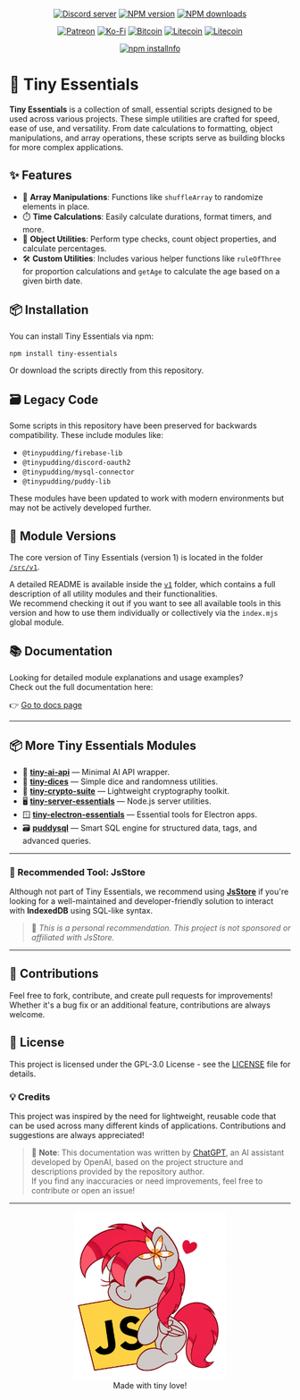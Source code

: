 <div align="center">
<p>
    <a href="https://discord.gg/TgHdvJd"><img src="https://img.shields.io/discord/413193536188579841?color=7289da&logo=discord&logoColor=white" alt="Discord server" /></a>
    <a href="https://www.npmjs.com/package/tiny-essentials"><img src="https://img.shields.io/npm/v/tiny-essentials.svg?maxAge=3600" alt="NPM version" /></a>
    <a href="https://www.npmjs.com/package/tiny-essentials"><img src="https://img.shields.io/npm/dt/tiny-essentials.svg?maxAge=3600" alt="NPM downloads" /></a>
</p>
<p>
    <a href="https://www.patreon.com/JasminDreasond"><img src="https://img.shields.io/badge/donate-patreon-F96854.svg?logo=patreon" alt="Patreon" /></a>
    <a href="https://ko-fi.com/jasmindreasond"><img src="https://img.shields.io/badge/donate-ko%20fi-29ABE0.svg?logo=ko-fi" alt="Ko-Fi" /></a>
    <a href="https://chain.so/address/BTC/bc1qnk7upe44xrsll2tjhy5msg32zpnqxvyysyje2g"><img src="https://img.shields.io/badge/donate-bitcoin-F7931A.svg?logo=bitcoin" alt="Bitcoin" /></a>
    <a href="https://chain.so/address/LTC/ltc1qchk520v4u8334n5dntmgeja55gc5g5rrkgpd4f"><img src="https://img.shields.io/badge/donate-litecoin-345D9D.svg?logo=litecoin" alt="Litecoin" /></a>
    <a href="https://commerce.coinbase.com/checkout/817de5cb-d88e-4d79-8af3-a4b8696f2f2a"><img src="https://img.shields.io/badge/donate-coinbase-3B99FC.svg" alt="Litecoin" /></a>
</p>
<p>
    <a href="https://nodei.co/npm/tiny-essentials/"><img src="https://nodei.co/npm/tiny-essentials.png?downloads=true&stars=true" alt="npm installnfo" /></a>
</p>
</div>

# 🧩 Tiny Essentials

**Tiny Essentials** is a collection of small, essential scripts designed to be used across various projects. These simple utilities are crafted for speed, ease of use, and versatility. From date calculations to formatting, object manipulations, and array operations, these scripts serve as building blocks for more complex applications.

## ✨ Features

- 🔀 **Array Manipulations**: Functions like `shuffleArray` to randomize elements in place.
- ⏱️ **Time Calculations**: Easily calculate durations, format timers, and more.
- 🧠 **Object Utilities**: Perform type checks, count object properties, and calculate percentages.
- 🛠️ **Custom Utilities**: Includes various helper functions like `ruleOfThree` for proportion calculations and `getAge` to calculate the age based on a given birth date.

## 📦 Installation

You can install Tiny Essentials via npm:

```bash
npm install tiny-essentials
```

Or download the scripts directly from this repository.

## 🗃️ Legacy Code

Some scripts in this repository have been preserved for backwards compatibility. These include modules like:

- `@tinypudding/firebase-lib`
- `@tinypudding/discord-oauth2`
- `@tinypudding/mysql-connector`
- `@tinypudding/puddy-lib`

These modules have been updated to work with modern environments but may not be actively developed further.

## 🧪 Module Versions

The core version of Tiny Essentials (version 1) is located in the folder [`/src/v1`](./src/v1).  

A detailed README is available inside the [`v1`](./src/v1) folder, which contains a full description of all utility modules and their functionalities.  
We recommend checking it out if you want to see all available tools in this version and how to use them individually or collectively via the `index.mjs` global module.

## 📚 Documentation

Looking for detailed module explanations and usage examples?  
Check out the full documentation here:

👉 [Go to docs page](./docs/v1/README.md)

---

## 📦 More Tiny Essentials Modules

- 🤖 [**tiny-ai-api**](https://github.com/JasminDreasond/Tiny-AI-API) — Minimal AI API wrapper.
- 🎲 [**tiny-dices**](https://github.com/JasminDreasond/Tiny-Dices) — Simple dice and randomness utilities.
- 🔐 [**tiny-crypto-suite**](https://github.com/JasminDreasond/Tiny-Crypto-Suite) — Lightweight cryptography toolkit.
- 🖥️ [**tiny-server-essentials**](https://github.com/JasminDreasond/Tiny-Server-Essentials) — Node.js server utilities.
- 🪟 [**tiny-electron-essentials**](https://github.com/JasminDreasond/Tiny-Electron-Essentials) — Essential tools for Electron apps.
- 🗃️ [**puddysql**](https://github.com/JasminDreasond/PuddySQL) — Smart SQL engine for structured data, tags, and advanced queries.

---

### 🔧 Recommended Tool: **JsStore**

Although not part of Tiny Essentials, we recommend using [**JsStore**](https://www.npmjs.com/package/jsstore) if you're looking for a well-maintained and developer-friendly solution to interact with **IndexedDB** using SQL-like syntax.

> 💬 *This is a personal recommendation. This project is not sponsored or affiliated with JsStore.*

---

## 🤝 Contributions

Feel free to fork, contribute, and create pull requests for improvements! Whether it's a bug fix or an additional feature, contributions are always welcome.

## 📝 License

This project is licensed under the GPL-3.0 License - see the [LICENSE](LICENSE) file for details.

### 💡 Credits

This project was inspired by the need for lightweight, reusable code that can be used across many different kinds of applications. Contributions and suggestions are always appreciated!

> 🧠 **Note**: This documentation was written by [ChatGPT](https://openai.com/chatgpt), an AI assistant developed by OpenAI, based on the project structure and descriptions provided by the repository author.  
> If you find any inaccuracies or need improvements, feel free to contribute or open an issue!

---

<div align="center">
<a href="./test/img/"><img src="./test/img/5ec92aff-7a9d-4b86-bcc3-fe715def537a.png" height="300" /></a>
<br/>
Made with tiny love!
</div>